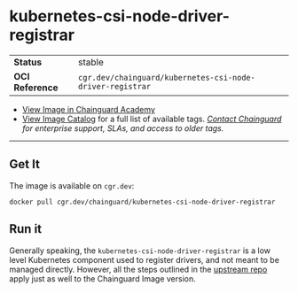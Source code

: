 <!--monopod:start-->
# kubernetes-csi-node-driver-registrar
| | |
| - | - |
| **Status** | stable |
| **OCI Reference** | `cgr.dev/chainguard/kubernetes-csi-node-driver-registrar` |


* [View Image in Chainguard Academy](https://edu.chainguard.dev/chainguard/chainguard-images/reference/kubernetes-csi-node-driver-registrar/overview/)
* [View Image Catalog](https://console.enforce.dev/images/catalog) for a full list of available tags.
*[Contact Chainguard](https://www.chainguard.dev/chainguard-images) for enterprise support, SLAs, and access to older tags.*

---
<!--monopod:end-->

## Get It

The image is available on `cgr.dev`:

```
docker pull cgr.dev/chainguard/kubernetes-csi-node-driver-registrar
```

## Run it

Generally speaking, the `kubernetes-csi-node-driver-registrar` is a low level Kubernetes component used to register drivers, and not meant to be managed directly. However, all the steps outlined in the [upstream repo](https://github.com/kubernetes-csi/node-driver-registrar) apply just as well to the Chainguard Image version.
